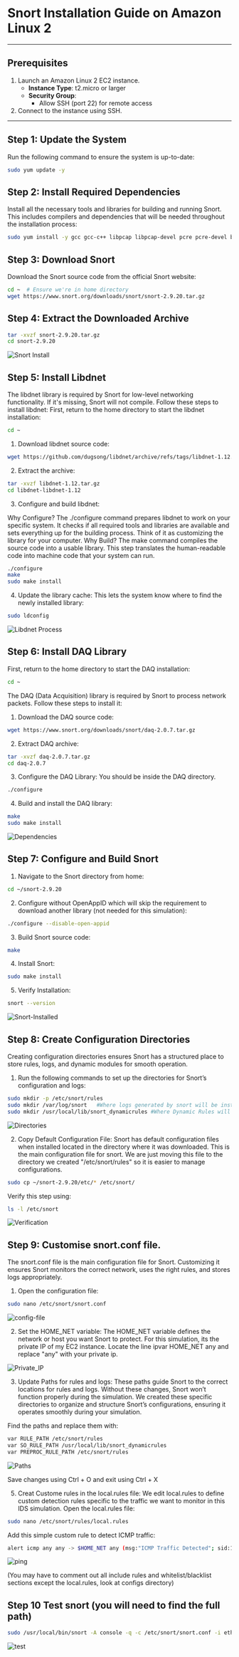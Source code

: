 # Snort Installation Guide on Amazon Linux 2
---

## Prerequisites
1. Launch an Amazon Linux 2 EC2 instance.
   - **Instance Type**: t2.micro or larger
   - **Security Group**:
     - Allow SSH (port 22) for remote access
2. Connect to the instance using SSH.

--- 

## Step 1: Update the System
Run the following command to ensure the system is up-to-date:
```bash
sudo yum update -y
```

## Step 2: Install Required Dependencies
Install all the necessary tools and libraries for building and running Snort. This includes compilers and dependencies that will be needed throughout the installation process:
```bash
sudo yum install -y gcc gcc-c++ libpcap libpcap-devel pcre pcre-devel bison flex zlib zlib-devel make wget
```

## Step 3: Download Snort
Download the Snort source code from the official Snort website:
```bash
cd ~  # Ensure we're in home directory
wget https://www.snort.org/downloads/snort/snort-2.9.20.tar.gz
```

## Step 4: Extract the Downloaded Archive
```bash 
tar -xvzf snort-2.9.20.tar.gz
cd snort-2.9.20
``` 
![Snort Install](../screenshots/snort-install.png)

## Step 5: Install Libdnet
The libdnet library is required by Snort for low-level networking functionality. If it's missing, Snort will not compile. Follow these steps to install libdnet:
First, return to the home directory to start the libdnet installation:
```bash
cd ~
```
1. Download libdnet source code:
```bash 
wget https://github.com/dugsong/libdnet/archive/refs/tags/libdnet-1.12.tar.gz -O libdnet-1.12.tar.gz
```
2. Extract the archive:
```bash
tar -xvzf libdnet-1.12.tar.gz
cd libdnet-libdnet-1.12
```
3. Configure and build libdnet:

Why Configure?
The ./configure command prepares libdnet to work on your specific system. It checks if all required tools and libraries are available and sets everything up for the building process. Think of it as customizing the library for your computer.
Why Build?
The make command compiles the source code into a usable library. This step translates the human-readable code into machine code that your system can run.
```bash
./configure
make
sudo make install
```
4. Update the library cache: This lets the system know where to find the newly installed library:
```bash
sudo ldconfig
```
![Libdnet Process](../screenshots/Screenshot%202025-01-17%20at%2021.23.56.png)


## Step 6: Install DAQ Library
First, return to the home directory to start the DAQ installation:
```bash
cd ~
``` 
The DAQ (Data Acquisition) library is required by Snort to process network packets. Follow these steps to install it:

1. Download the DAQ source code:
```bash 
wget https://www.snort.org/downloads/snort/daq-2.0.7.tar.gz
```
2. Extract DAQ archive:
```bash
tar -xvzf daq-2.0.7.tar.gz
cd daq-2.0.7
```
3. Configure the DAQ Library:
You should be inside the DAQ directory.
```bash
./configure
``` 
4. Build and install the DAQ library:
```bash
make
sudo make install
``` 
![Dependencies](../screenshots/Dependencies.png)

## Step 7: Configure and Build Snort
1. Navigate to the Snort directory from home:
```bash 
cd ~/snort-2.9.20
```
2. Configure without OpenAppID which will skip the requirement to download another library (not needed for this simulation):
```bash
./configure --disable-open-appid
```
3. Build Snort source code:
```bash
make
```
4. Install Snort: 
```bash
sudo make install
```
5. Verify Installation: 
```bash
snort --version
``` 
![Snort-Installed](/screenshots/snort-installed.png)

## Step 8: Create Configuration  Directories 
Creating configuration directories ensures Snort has a structured place to store rules, logs, and dynamic modules for smooth operation.

1. Run the following commands to set up the directories for Snort’s configuration and logs:
```bash 
sudo mkdir -p /etc/snort/rules  
sudo mkdir /var/log/snort   #Where logs generated by snort will be installed
sudo mkdir /usr/local/lib/snort_dynamicrules #Where Dynamic Rules will be installed (helps detect certain types of traffic)
``` 
![Directories](/screenshots/snort-directories.png)

2. Copy Default Configuration File:
Snort has default configuration files when installed located in the directory where it was downloaded.
This is the main configuration file for snort. We are just moving this file to the directory we created "/etc/snort/rules" so it is easier to manage configurations. 
```bash 
sudo cp ~/snort-2.9.20/etc/* /etc/snort/
```
Verify this step using:
```bash 
ls -l /etc/snort
```
![Verification](/screenshots/main-directory.png)

## Step 9: Customise snort.conf file. 
The snort.conf file is the main configuration file for Snort. Customizing it ensures Snort monitors the correct network, uses the right rules, and stores logs appropriately.

1. Open the configuration file: 
```bash
sudo nano /etc/snort/snort.conf
```
![config-file](/screenshots/config.png)

2. Set the HOME_NET variable:
The HOME_NET variable defines the network or host you want Snort to protect. For this simulation, its the private IP of my EC2 instance. 
Locate the line ipvar HOME_NET any and replace "any" with your private ip. 

![Private_IP](/screenshots/Private_IP.png)

3. Update Paths for rules and logs:
These paths guide Snort to the correct locations for rules and logs. Without these changes, Snort won’t function properly during the simulation. We created these specific directories to organize and structure Snort’s configurations, ensuring it operates smoothly during your simulation.

Find the paths and replace them with: 
```bash
var RULE_PATH /etc/snort/rules
var SO_RULE_PATH /usr/local/lib/snort_dynamicrules
var PREPROC_RULE_PATH /etc/snort/rules

```
![Paths](/screenshots/paths.png)

Save changes using Ctrl + O and exit using Ctrl + X

5. Creat Custome rules in the local.rules file: 
We edit local.rules to define custom detection rules specific to the traffic we want to monitor in this IDS simulation.
Open the local.rules file: 
```bash 
sudo nano /etc/snort/rules/local.rules
```
Add this simple custom rule to detect ICMP traffic:
```bash 
alert icmp any any -> $HOME_NET any (msg:"ICMP Traffic Detected"; sid:1000001; rev:1;)
``` 
![ping](/screenshots/rules-config1.png)

(You may have to comment out all include rules and whitelist/blacklist sections except the local.rules, look at configs directory) 
 
## Step 10 Test snort (you will need to find the full path)
```bash
sudo /usr/local/bin/snort -A console -q -c /etc/snort/snort.conf -i eth0
```
![test](/screenshots/test-snort-config.png)
